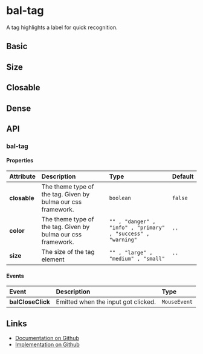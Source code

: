 # bal-tag

<!-- START: human documentation top -->

A tag highlights a label for quick recognition.

<!-- END: human documentation top -->

## Basic

<ClientOnly><docs-demo-bal-tag-99></docs-demo-bal-tag-99></ClientOnly>


## Size

<ClientOnly><docs-demo-bal-tag-100></docs-demo-bal-tag-100></ClientOnly>


## Closable

<ClientOnly><docs-demo-bal-tag-101></docs-demo-bal-tag-101></ClientOnly>


## Dense

<ClientOnly><docs-demo-bal-tag-102></docs-demo-bal-tag-102></ClientOnly>



## API

### bal-tag

#### Properties

| Attribute    | Description                                                  | Type                                                         | Default |
| :----------- | :----------------------------------------------------------- | :----------------------------------------------------------- | :------ |
| **closable** | The theme type of the tag. Given by bulma our css framework. | `boolean`                                                    | `false` |
| **color**    | The theme type of the tag. Given by bulma our css framework. | `"" , "danger" , "info" , "primary" , "success" , "warning"` | `''`    |
| **size**     | The size of the tag element                                  | `"" , "large" , "medium" , "small"`                          | `''`    |

#### Events

| Event             | Description                         | Type         |
| :---------------- | :---------------------------------- | :----------- |
| **balCloseClick** | Emitted when the input got clicked. | `MouseEvent` |



<!-- START: human documentation bottom -->

<!-- END: human documentation bottom -->


## Links

* [Documentation on Github](https://github.com/baloise/design-system/blob/master/docs/src/components/components/bal-tag.md)
* [Implementation on Github](https://github.com/baloise/design-system/blob/master/packages/components/src/components/bal-tag)
